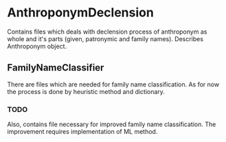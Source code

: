 # AnthroponymDeclension
Contains files which deals with declension process of anthroponym as whole
and it's parts (given, patronymic and family names).
Describes Anthroponym object.

## FamilyNameClassifier
There are files which are needed for family name classification.
As for now the process is done by heuristic method and dictionary.

### TODO
Also, contains file necessary for improved family name classification.
The improvement requires implementation of ML method.